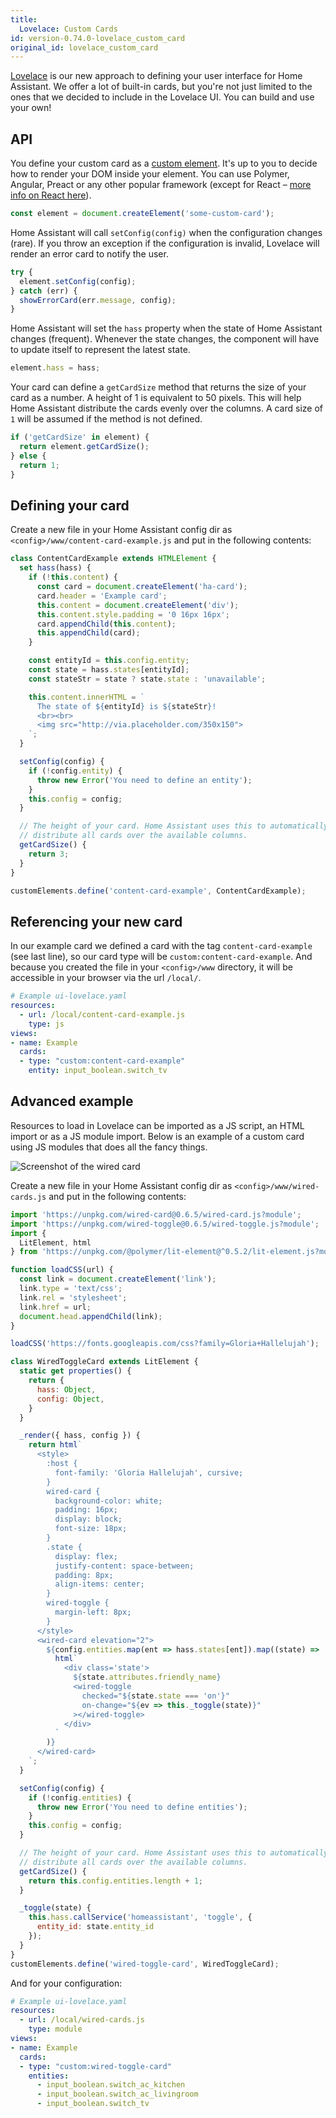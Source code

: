 ```yaml
---
title:
  Lovelace: Custom Cards
id: version-0.74.0-lovelace_custom_card
original_id: lovelace_custom_card
---
```


[Lovelace](https://www.home-assistant.io/lovelace/) is our new approach to defining your user interface for Home Assistant. We offer a lot of built-in cards, but you're not just limited to the ones that we decided to include in the Lovelace UI. You can build and use your own!

## API

You define your custom card as a [custom element](https://developer.mozilla.org/en-US/docs/Web/Web_Components/Using_custom_elements). It's up to you to decide how to render your DOM inside your element. You can use Polymer, Angular, Preact or any other popular framework (except for React – [more info on React here](https://custom-elements-everywhere.com/#react)).

```js
const element = document.createElement('some-custom-card');
```

Home Assistant will call `setConfig(config)` when the configuration changes (rare). If you throw an exception if the configuration is invalid, Lovelace will render an error card to notify the user.

```js
try {
  element.setConfig(config);
} catch (err) {
  showErrorCard(err.message, config);
}
```

Home Assistant will set the `hass` property when the state of Home Assistant changes (frequent). Whenever the state changes, the component will have to update itself to represent the latest state.

```js
element.hass = hass;
```

Your card can define a `getCardSize` method that returns the size of your card as a number. A height of 1 is equivalent to 50 pixels. This will help Home Assistant distribute the cards evenly over the columns. A card size of `1` will be assumed if the method is not defined.

```js
if ('getCardSize' in element) {
  return element.getCardSize();
} else {
  return 1;
}
```

## Defining your card

Create a new file in your Home Assistant config dir as `<config>/www/content-card-example.js` and put in the following contents:

```js
class ContentCardExample extends HTMLElement {
  set hass(hass) {
    if (!this.content) {
      const card = document.createElement('ha-card');
      card.header = 'Example card';
      this.content = document.createElement('div');
      this.content.style.padding = '0 16px 16px';
      card.appendChild(this.content);
      this.appendChild(card);
    }

    const entityId = this.config.entity;
    const state = hass.states[entityId];
    const stateStr = state ? state.state : 'unavailable';

    this.content.innerHTML = `
      The state of ${entityId} is ${stateStr}!
      <br><br>
      <img src="http://via.placeholder.com/350x150">
    `;
  }

  setConfig(config) {
    if (!config.entity) {
      throw new Error('You need to define an entity');
    }
    this.config = config;
  }

  // The height of your card. Home Assistant uses this to automatically
  // distribute all cards over the available columns.
  getCardSize() {
    return 3;
  }
}

customElements.define('content-card-example', ContentCardExample);
```

## Referencing your new card

In our example card we defined a card with the tag `content-card-example` (see last line), so our card type will be `custom:content-card-example`. And because you created the file in your `<config>/www` directory, it will be accessible in your browser via the url `/local/`.

```yaml
# Example ui-lovelace.yaml
resources:
  - url: /local/content-card-example.js
    type: js
views:
- name: Example
  cards:
  - type: "custom:content-card-example"
    entity: input_boolean.switch_tv
```

## Advanced example

Resources to load in Lovelace can be imported as a JS script, an HTML import or as a JS module import. Below is an example of a custom card using JS modules that does all the fancy things.

![Screenshot of the wired card](/img/en/frontend/lovelace-ui-custom-card-screenshot.png)

Create a new file in your Home Assistant config dir as `<config>/www/wired-cards.js` and put in the following contents:

```js
import 'https://unpkg.com/wired-card@0.6.5/wired-card.js?module';
import 'https://unpkg.com/wired-toggle@0.6.5/wired-toggle.js?module';
import {
  LitElement, html
} from 'https://unpkg.com/@polymer/lit-element@^0.5.2/lit-element.js?module';

function loadCSS(url) {
  const link = document.createElement('link');
  link.type = 'text/css';
  link.rel = 'stylesheet';
  link.href = url;
  document.head.appendChild(link);
}

loadCSS('https://fonts.googleapis.com/css?family=Gloria+Hallelujah');

class WiredToggleCard extends LitElement {
  static get properties() {
    return {
      hass: Object,
      config: Object,
    }
  }

  _render({ hass, config }) {
    return html`
      <style>
        :host {
          font-family: 'Gloria Hallelujah', cursive;
        }
        wired-card {
          background-color: white;
          padding: 16px;
          display: block;
          font-size: 18px;
        }
        .state {
          display: flex;
          justify-content: space-between;
          padding: 8px;
          align-items: center;
        }
        wired-toggle {
          margin-left: 8px;
        }
      </style>
      <wired-card elevation="2">
        ${config.entities.map(ent => hass.states[ent]).map((state) =>
          html`
            <div class='state'>
              ${state.attributes.friendly_name}
              <wired-toggle
                checked="${state.state === 'on'}"
                on-change="${ev => this._toggle(state)}"
              ></wired-toggle>
            </div>
          `
        )}
      </wired-card>
    `;
  }

  setConfig(config) {
    if (!config.entities) {
      throw new Error('You need to define entities');
    }
    this.config = config;
  }

  // The height of your card. Home Assistant uses this to automatically
  // distribute all cards over the available columns.
  getCardSize() {
    return this.config.entities.length + 1;
  }

  _toggle(state) {
    this.hass.callService('homeassistant', 'toggle', {
      entity_id: state.entity_id
    });
  }
}
customElements.define('wired-toggle-card', WiredToggleCard);
```

And for your configuration:

```yaml
# Example ui-lovelace.yaml
resources:
  - url: /local/wired-cards.js
    type: module
views:
- name: Example
  cards:
  - type: "custom:wired-toggle-card"
    entities:
      - input_boolean.switch_ac_kitchen
      - input_boolean.switch_ac_livingroom
      - input_boolean.switch_tv
```